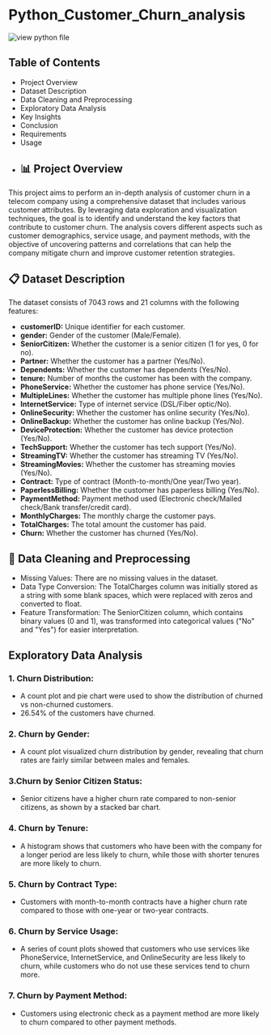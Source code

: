 # Python_Customer_Churn_analysis
![view python file](https://github.com/reehansyed/Python_Customer_Churn_analysis_/blob/main/TCA.ipynb)
## Table of Contents
- Project Overview
- Dataset Description
- Data Cleaning and Preprocessing
- Exploratory Data Analysis
- Key Insights
- Conclusion
- Requirements
- Usage
- ## 📊 Project Overview
This project aims to perform an in-depth analysis of customer churn in a telecom company using a comprehensive dataset that includes various customer attributes. By leveraging data exploration and visualization techniques, the goal is to identify and understand the key factors that contribute to customer churn. The analysis covers different aspects such as customer demographics, service usage, and payment methods, with the objective of uncovering patterns and correlations that can help the company mitigate churn and improve customer retention strategies.
## 📋 Dataset Description
The dataset consists of 7043 rows and 21 columns with the following features:

- **customerID:** Unique identifier for each customer.
- **gender:** Gender of the customer (Male/Female).
- **SeniorCitizen:** Whether the customer is a senior citizen (1 for yes, 0 for no).
- **Partner:** Whether the customer has a partner (Yes/No).
- **Dependents:** Whether the customer has dependents (Yes/No).
- **tenure:** Number of months the customer has been with the company.
- **PhoneService:** Whether the customer has phone service (Yes/No).
- **MultipleLines:** Whether the customer has multiple phone lines (Yes/No).
- **InternetService:** Type of internet service (DSL/Fiber optic/No).
- **OnlineSecurity:** Whether the customer has online security (Yes/No).
- **OnlineBackup:** Whether the customer has online backup (Yes/No).
- **DeviceProtection:** Whether the customer has device protection (Yes/No).
- **TechSupport:** Whether the customer has tech support (Yes/No).
- **StreamingTV:** Whether the customer has streaming TV (Yes/No).
- **StreamingMovies:** Whether the customer has streaming movies (Yes/No).
- **Contract:** Type of contract (Month-to-month/One year/Two year).
- **PaperlessBilling:** Whether the customer has paperless billing (Yes/No).
- **PaymentMethod:** Payment method used (Electronic check/Mailed check/Bank transfer/credit card).
- **MonthlyCharges:** The monthly charge the customer pays.
- **TotalCharges:** The total amount the customer has paid.
- **Churn:** Whether the customer has churned (Yes/No).
## 🧹 Data Cleaning and Preprocessing
- Missing Values: There are no missing values in the dataset.
- Data Type Conversion: The TotalCharges column was initially stored as a string with some blank spaces, which were replaced with zeros and converted to float.
- Feature Transformation: The SeniorCitizen column, which contains binary values (0 and 1), was transformed into categorical values ("No" and "Yes") for easier interpretation.
## Exploratory Data Analysis
### 1. Churn Distribution:

- A count plot and pie chart were used to show the distribution of churned vs non-churned customers.
- 26.54% of the customers have churned.
### 2. Churn by Gender:

- A count plot visualized churn distribution by gender, revealing that churn rates are fairly similar between males and females.
### 3.Churn by Senior Citizen Status:

- Senior citizens have a higher churn rate compared to non-senior citizens, as shown by a stacked bar chart.
### 4. Churn by Tenure:

- A histogram shows that customers who have been with the company for a longer period are less likely to churn, while those with shorter tenures are more likely to churn.
### 5. Churn by Contract Type:

- Customers with month-to-month contracts have a higher churn rate compared to those with one-year or two-year contracts.
### 6. Churn by Service Usage:

- A series of count plots showed that customers who use services like PhoneService, InternetService, and OnlineSecurity are less likely to churn, while customers who do not use these services tend to churn more.
### 7. Churn by Payment Method:

- Customers using electronic check as a payment method are more likely to churn compared to other payment methods.  


